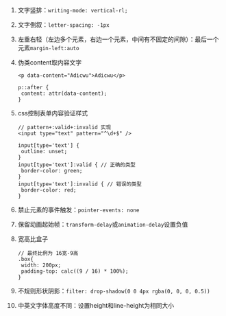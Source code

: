 1. 文字竖排：`writing-mode: vertical-rl;`

2. 文字倒叙：`letter-spacing: -1px`

3. 左重右轻（左边多个元素，右边一个元素，中间有不固定的间隙）：最后一个元素`margin-left:auto`

4. 伪类content取内容文字

   ```vue
   <p data-content="Adicwu">Adicwu</p>
   
   p::after {
   	content: attr(data-content);
   }
   ```

5. css控制表单内容验证样式

   ```vue
   // pattern+:valid+:invalid 实现
   <input type="text" pattern="^\d+$" />
   
   input[type='text'] {
   	outline: unset;
   }
   input[type='text']:valid { // 正确的类型
   	border-color: green;
   }
   input[type='text']:invalid { // 错误的类型
   	border-color: red;
   }
   ```

6. 禁止元素的事件触发：`pointer-events: none`

7. 保留动画起始帧：`transform-delay`或`animation-delay`设置负值

8. 宽高比盒子

   ```less
   // 最终比例为 16宽-9高 
   .box{
   	width: 200px;
   	padding-top: calc((9 / 16) * 100%);
   }
   ```

9. 不规则形状阴影：`filter: drop-shadow(0 0 4px rgba(0, 0, 0, 0.5))`

10. 中英文字体高度不同：设置height和line-height为相同大小

